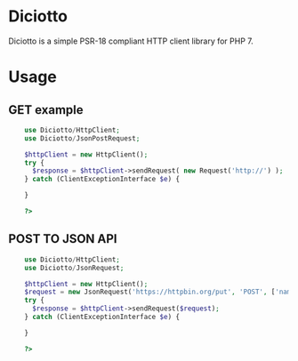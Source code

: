 # Diciotto

Diciotto is a simple PSR-18 compliant HTTP client library for PHP 7.

# Usage

## GET example

```php
    use Diciotto/HttpClient;
    use Diciotto/JsonPostRequest;

    $httpClient = new HttpClient();
    try {
      $response = $httpClient->sendRequest( new Request('http://') );
    } catch (ClientExceptionInterface $e) {

    }

    ?>
```

## POST TO JSON API

```php
    use Diciotto/HttpClient;
    use Diciotto/JsonRequest;

    $httpClient = new HttpClient();
    $request = new JsonRequest('https://httpbin.org/put', 'POST', ['name' => 'value']);
    try {
      $response = $httpClient->sendRequest($request);
    } catch (ClientExceptionInterface $e) {

    }

    ?>
```
